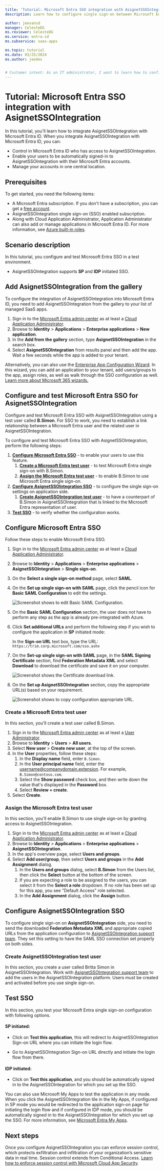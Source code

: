 ```yaml
---
title: 'Tutorial: Microsoft Entra SSO integration with AsignetSSOIntegration'
description: Learn how to configure single sign-on between Microsoft Entra ID and AsignetSSOIntegration.

author: jeevansd
manager: CelesteDG
ms.reviewer: CelesteDG
ms.service: entra-id
ms.subservice: saas-apps

ms.topic: tutorial
ms.date: 03/25/2024
ms.author: jeedes


# Customer intent: As an IT administrator, I want to learn how to configure single sign-on between Microsoft Entra ID and AsignetSSOIntegration so that I can control who has access to AsignetSSOIntegration, enable automatic sign-in with Microsoft Entra accounts, and manage my accounts in one central location.
---
```


# Tutorial: Microsoft Entra SSO integration with AsignetSSOIntegration

In this tutorial, you'll learn how to integrate AsignetSSOIntegration with Microsoft Entra ID. When you integrate AsignetSSOIntegration with Microsoft Entra ID, you can:

* Control in Microsoft Entra ID who has access to AsignetSSOIntegration.
* Enable your users to be automatically signed-in to AsignetSSOIntegration with their Microsoft Entra accounts.
* Manage your accounts in one central location.

## Prerequisites

To get started, you need the following items:

* A Microsoft Entra subscription. If you don't have a subscription, you can get a [free account](https://azure.microsoft.com/free/).
* AsignetSSOIntegration single sign-on (SSO) enabled subscription.
* Along with Cloud Application Administrator, Application Administrator can also add or manage applications in Microsoft Entra ID.
For more information, see [Azure built-in roles](~/identity/role-based-access-control/permissions-reference.md).

## Scenario description

In this tutorial, you configure and test Microsoft Entra SSO in a test environment.

* AsignetSSOIntegration supports **SP** and **IDP** initiated SSO.

## Add AsignetSSOIntegration from the gallery

To configure the integration of AsignetSSOIntegration into Microsoft Entra ID, you need to add AsignetSSOIntegration from the gallery to your list of managed SaaS apps.

1. Sign in to the [Microsoft Entra admin center](https://entra.microsoft.com) as at least a [Cloud Application Administrator](~/identity/role-based-access-control/permissions-reference.md#cloud-application-administrator).
1. Browse to **Identity** > **Applications** > **Enterprise applications** > **New application**.
1. In the **Add from the gallery** section, type **AsignetSSOIntegration** in the search box.
1. Select **AsignetSSOIntegration** from results panel and then add the app. Wait a few seconds while the app is added to your tenant.

 Alternatively, you can also use the [Enterprise App Configuration Wizard](https://portal.office.com/AdminPortal/home?Q=Docs#/azureadappintegration). In this wizard, you can add an application to your tenant, add users/groups to the app, assign roles, as well as walk through the SSO configuration as well. [Learn more about Microsoft 365 wizards.](/microsoft-365/admin/misc/azure-ad-setup-guides)

<a name='configure-and-test-azure-ad-sso-for-asignetssointegration'></a>

## Configure and test Microsoft Entra SSO for AsignetSSOIntegration

Configure and test Microsoft Entra SSO with AsignetSSOIntegration using a test user called **B.Simon**. For SSO to work, you need to establish a link relationship between a Microsoft Entra user and the related user in AsignetSSOIntegration.

To configure and test Microsoft Entra SSO with AsignetSSOIntegration, perform the following steps:

1. **[Configure Microsoft Entra SSO](#configure-azure-ad-sso)** - to enable your users to use this feature.
    1. **[Create a Microsoft Entra test user](#create-an-azure-ad-test-user)** - to test Microsoft Entra single sign-on with B.Simon.
    1. **[Assign the Microsoft Entra test user](#assign-the-azure-ad-test-user)** - to enable B.Simon to use Microsoft Entra single sign-on.
1. **[Configure AsignetSSOIntegration SSO](#configure-asignetssointegration-sso)** - to configure the single sign-on settings on application side.
    1. **[Create AsignetSSOIntegration test user](#create-asignetssointegration-test-user)** - to have a counterpart of B.Simon in AsignetSSOIntegration that is linked to the Microsoft Entra representation of user.
1. **[Test SSO](#test-sso)** - to verify whether the configuration works.

<a name='configure-azure-ad-sso'></a>

## Configure Microsoft Entra SSO

Follow these steps to enable Microsoft Entra SSO.

1. Sign in to the [Microsoft Entra admin center](https://entra.microsoft.com) as at least a [Cloud Application Administrator](~/identity/role-based-access-control/permissions-reference.md#cloud-application-administrator).
1. Browse to **Identity** > **Applications** > **Enterprise applications** > **AsignetSSOIntegration** > **Single sign-on**.
1. On the **Select a single sign-on method** page, select **SAML**.
1. On the **Set up single sign-on with SAML** page, click the pencil icon for **Basic SAML Configuration** to edit the settings.

    ![Screenshot shows to edit Basic SAML Configuration.](common/edit-urls.png "Basic Configuration")

1. On the **Basic SAML Configuration** section, the user does not have to perform any step as the app is already pre-integrated with Azure.

1. Click **Set additional URLs** and perform the following step if you wish to configure the application in **SP** initiated mode:    

    In the **Sign-on URL** text box, type the URL:
    `https://trim.corp.microsoft.com/sso.ashx`

1. On the **Set-up single sign-on with SAML** page, in the **SAML Signing Certificate** section,  find **Federation Metadata XML** and select **Download** to download the certificate and save it on your computer.

    ![Screenshot shows the Certificate download link.](common/metadataxml.png "Certificate")

1. On the **Set up AsignetSSOIntegration** section, copy the appropriate URL(s) based on your requirement.

	![Screenshot shows to copy configuration appropriate URL.](common/copy-configuration-urls.png "Attributes")  

<a name='create-an-azure-ad-test-user'></a>

### Create a Microsoft Entra test user

In this section, you'll create a test user called B.Simon.

1. Sign in to the [Microsoft Entra admin center](https://entra.microsoft.com) as at least a [User Administrator](~/identity/role-based-access-control/permissions-reference.md#user-administrator).
1. Browse to **Identity** > **Users** > **All users**.
1. Select **New user** > **Create new user**, at the top of the screen.
1. In the **User** properties, follow these steps:
   1. In the **Display name** field, enter `B.Simon`.  
   1. In the **User principal name** field, enter the username@companydomain.extension. For example, `B.Simon@contoso.com`.
   1. Select the **Show password** check box, and then write down the value that's displayed in the **Password** box.
   1. Select **Review + create**.
1. Select **Create**.

<a name='assign-the-azure-ad-test-user'></a>

### Assign the Microsoft Entra test user

In this section, you'll enable B.Simon to use single sign-on by granting access to AsignetSSOIntegration.

1. Sign in to the [Microsoft Entra admin center](https://entra.microsoft.com) as at least a [Cloud Application Administrator](~/identity/role-based-access-control/permissions-reference.md#cloud-application-administrator).
1. Browse to **Identity** > **Applications** > **Enterprise applications** > **AsignetSSOIntegration**.
1. In the app's overview page, select **Users and groups**.
1. Select **Add user/group**, then select **Users and groups** in the **Add Assignment** dialog.
   1. In the **Users and groups** dialog, select **B.Simon** from the Users list, then click the **Select** button at the bottom of the screen.
   1. If you are expecting a role to be assigned to the users, you can select it from the **Select a role** dropdown. If no role has been set up for this app, you see "Default Access" role selected.
   1. In the **Add Assignment** dialog, click the **Assign** button.

## Configure AsignetSSOIntegration SSO

To configure single sign-on on **AsignetSSOIntegration** side, you need to send the downloaded **Federation Metadata XML** and appropriate copied URLs from the application configuration to [AsignetSSOIntegration support team](mailto:us@asignet.com). They set this setting to have the SAML SSO connection set properly on both sides.

### Create AsignetSSOIntegration test user

In this section, you create a user called Britta Simon in AsignetSSOIntegration. Work with [AsignetSSOIntegration support team](mailto:us@asignet.com) to add the users in the AsignetSSOIntegration platform. Users must be created and activated before you use single sign-on.

## Test SSO 

In this section, you test your Microsoft Entra single sign-on configuration with following options. 

#### SP initiated:

* Click on **Test this application**, this will redirect to AsignetSSOIntegration Sign-on URL where you can initiate the login flow.  

* Go to AsignetSSOIntegration Sign-on URL directly and initiate the login flow from there.

#### IDP initiated:

* Click on **Test this application**, and you should be automatically signed in to the AsignetSSOIntegration for which you set up the SSO. 

You can also use Microsoft My Apps to test the application in any mode. When you click the AsignetSSOIntegration tile in the My Apps, if configured in SP mode you would be redirected to the application sign-on page for initiating the login flow and if configured in IDP mode, you should be automatically signed in to the AsignetSSOIntegration for which you set up the SSO. For more information, see [Microsoft Entra My Apps](/azure/active-directory/manage-apps/end-user-experiences#azure-ad-my-apps).

## Next steps

Once you configure AsignetSSOIntegration you can enforce session control, which protects exfiltration and infiltration of your organization’s sensitive data in real time. Session control extends from Conditional Access. [Learn how to enforce session control with Microsoft Cloud App Security](/cloud-app-security/proxy-deployment-aad).

